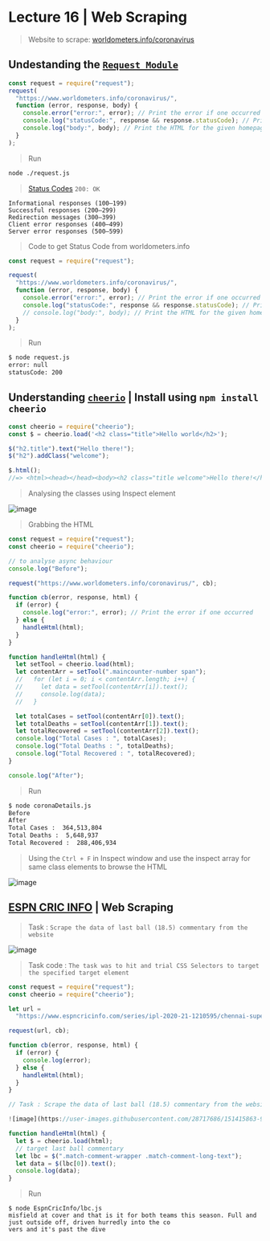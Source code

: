 # Lecture 16 | Web Scraping

> Website to scrape: [worldometers.info/coronavirus](https://www.worldometers.info/coronavirus/)

## Undestanding the [`Request Module`](https://www.npmjs.com/package/request)

```js
const request = require("request");
request(
  "https://www.worldometers.info/coronavirus/",
  function (error, response, body) {
    console.error("error:", error); // Print the error if one occurred
    console.log("statusCode:", response && response.statusCode); // Print the response status code if a response was received
    console.log("body:", body); // Print the HTML for the given homepage.
  }
);
```

> Run

```bash
node ./request.js
```

> [Status Codes](https://developer.mozilla.org/en-US/docs/Web/HTTP/Status) `200: OK`

```text
Informational responses (100–199)
Successful responses (200–299)
Redirection messages (300–399)
Client error responses (400–499)
Server error responses (500–599)
```

> Code to get Status Code from worldometers.info

```js
const request = require("request");

request(
  "https://www.worldometers.info/coronavirus/",
  function (error, response, body) {
    console.error("error:", error); // Print the error if one occurred
    console.log("statusCode:", response && response.statusCode); // Print the response status code if a response was received
    // console.log("body:", body); // Print the HTML for the given homepage.
  }
);
```

> Run

```bash
$ node request.js
error: null
statusCode: 200
```

## Understanding [`cheerio`](https://www.npmjs.com/package/cheerio) | Install using `npm install cheerio`

```js
const cheerio = require("cheerio");
const $ = cheerio.load('<h2 class="title">Hello world</h2>');

$("h2.title").text("Hello there!");
$("h2").addClass("welcome");

$.html();
//=> <html><head></head><body><h2 class="title welcome">Hello there!</h2></body></html>
```

> Analysing the classes using Inspect element

![image](https://user-images.githubusercontent.com/28717686/151407819-308cf000-38a4-4bf7-8b86-a84ecf118a8d.png)

> Grabbing the HTML

```js
const request = require("request");
const cheerio = require("cheerio");

// to analyse async behaviour
console.log("Before");

request("https://www.worldometers.info/coronavirus/", cb);

function cb(error, response, html) {
  if (error) {
    console.log("error:", error); // Print the error if one occurred
  } else {
    handleHtml(html);
  }
}

function handleHtml(html) {
  let setTool = cheerio.load(html);
  let contentArr = setTool(".maincounter-number span");
  //   for (let i = 0; i < contentArr.length; i++) {
  //     let data = setTool(contentArr[i]).text();
  //     console.log(data);
  //   }

  let totalCases = setTool(contentArr[0]).text();
  let totalDeaths = setTool(contentArr[1]).text();
  let totalRecovered = setTool(contentArr[2]).text();
  console.log("Total Cases : ", totalCases);
  console.log("Total Deaths : ", totalDeaths);
  console.log("Total Recovered : ", totalRecovered);
}

console.log("After");
```

> Run

```bash
$ node coronaDetails.js
Before
After
Total Cases :  364,513,804
Total Deaths :  5,648,937
Total Recovered :  288,406,934
```

> Using the `Ctrl + F` in Inspect window and use the inspect array for same class elements to browse the HTML

![image](https://user-images.githubusercontent.com/28717686/151408140-a711c8d2-804e-47a9-81b9-6a1c99c897ca.png)

## [ESPN CRIC INFO](https://www.espncricinfo.com/series/ipl-2020-21-1210595/chennai-super-kings-vs-kings-xi-punjab-53rd-match-1216506/ball-by-ball-commentary) | Web Scraping

> Task : `Scrape the data of last ball (18.5) commentary from the website`

![image](https://user-images.githubusercontent.com/28717686/151411446-712f4ab9-36e7-4538-a2af-4d0f328ae81a.png)

> Task code : `The task was to hit and trial CSS Selectors to target the specified target element`

```js
const request = require("request");
const cheerio = require("cheerio");

let url =
  "https://www.espncricinfo.com/series/ipl-2020-21-1210595/chennai-super-kings-vs-kings-xi-punjab-53rd-match-1216506/ball-by-ball-commentary";

request(url, cb);

function cb(error, response, html) {
  if (error) {
    console.log(error);
  } else {
    handleHtml(html);
  }
}

// Task : Scrape the data of last ball (18.5) commentary from the website

![image](https://user-images.githubusercontent.com/28717686/151415863-978d5206-a5ec-4695-97bf-7c29597bb88f.png)

function handleHtml(html) {
  let $ = cheerio.load(html);
  // target last ball commentary
  let lbc = $(".match-comment-wrapper .match-comment-long-text");
  let data = $(lbc[0]).text();
  console.log(data);
}
```

> Run

```text
$ node EspnCricInfo/lbc.js
misfield at cover and that is it for both teams this season. Full and just outside off, driven hurredly into the co
vers and it's past the dive
```
